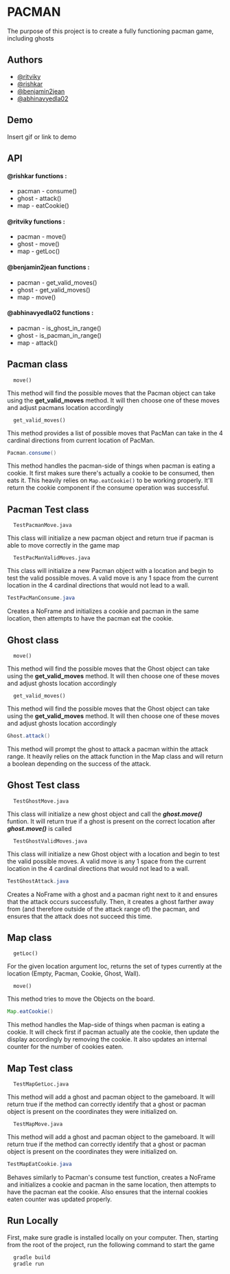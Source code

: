 
# PACMAN

The purpose of this project is to create a fully functioning pacman game, including ghosts 

## Authors
- [@ritviky](https://github.com/RitvikY)
- [@rishkar](https://github.com/rishkar)
- [@benjamin2jean](https://github.com/benjamin2jean)
- [@abhinavyedla02](https://github.com/abhinavyedla02)


## Demo

Insert gif or link to demo


## API

#### @rishkar functions :
- pacman - consume()
- ghost - attack()
- map - eatCookie()

#### @ritviky functions :
- pacman - move()
- ghost - move()
- map - getLoc()

#### @benjamin2jean functions :
- pacman - get_valid_moves()
- ghost - get_valid_moves()
- map - move()

#### @abhinavyedla02 functions :
- pacman - is_ghost_in_range()
- ghost - is_pacman_in_range()
- map - attack()

## Pacman class 
```http
  move()
```
This method will find the possible moves that the Pacman object can take using the **get_valid_moves** method. It will then choose one of these moves and adjust pacmans location accordingly
```http
  get_valid_moves()
```
This method provides a list of possible moves that PacMan can take in the 4 cardinal directions from current location of PacMan.



```java
Pacman.consume()
```
This method handles the pacman-side of things when pacman is eating a cookie. It first makes sure there's actually a cookie to be consumed, then eats it. This heavily relies on `Map.eatCookie()` to be working properly. It'll return the cookie component if the consume operation was successful.

## Pacman  Test class  
```http
  TestPacmanMove.java
```

This class will initialize a new pacman object and return true if pacman is able to move correctly in the game map
```http
  TestPacManValidMoves.java
```

This class will initialize a new Pacman object with a location and begin to test the valid possible moves. A valid move is any 1 space from the current location in the 4 cardinal directions that would not lead to a wall. 

```java
TestPacManConsume.java
```
Creates a NoFrame and initializes a cookie and pacman in the same location, then attempts to have the pacman eat the cookie.


## Ghost class 
```http
  move()
```
This method will find the possible moves that the Ghost object can take using the **get_valid_moves** method. It will then choose one of these moves and adjust ghosts location accordingly
```http
  get_valid_moves()
```
This method will find the possible moves that the Ghost object can take using the **get_valid_moves** method. It will then choose one of these moves and adjust ghosts location accordingly
```java
Ghost.attack()
```
This method will prompt the ghost to attack a pacman within the attack range. It heavily relies on the attack function in the Map class and will return a boolean depending on the success of the attack.

## Ghost  Test class  
```http
  TestGhostMove.java
```

This class will initialize a new ghost object and call the ***ghost.move()*** funtion. It will return true if a ghost is present on the correct location after ***ghost.move()*** is called
```http
  TestGhostValidMoves.java
```

This class will initialize a new Ghost object with a location and begin to test the valid possible moves. A valid move is any 1 space from the current location in the 4 cardinal directions that would not lead to a wall. 


```java
TestGhostAttack.java
```
Creates a NoFrame with a ghost and a pacman right next to it and ensures that the attack occurs successfully. Then, it creates a ghost farther away from (and therefore outside of the attack range of) the pacman, and ensures that the attack does not succeed this time.



## Map class 
```http
  getLoc()
```
 For the given location argument loc, returns the set of types currently at the location (Empty, Pacman, Cookie, Ghost, Wall).
```http
  move()
```
 This method tries to move the Objects on the board.

 ```java
Map.eatCookie()
```
This method handles the Map-side of things when pacman is eating a cookie. It will check first if pacman actually ate the cookie, then update the display accordingly by removing the cookie. It also updates an internal counter for the number of cookies eaten.

## Map  Test class  
```http
  TestMapGetLoc.java
```

This method will add a ghost and pacman object to the gameboard. It will return true if the method can correctly identify that a ghost or pacman object is present on the coordinates they were initialized on.
```http
  TestMapMove.java
```

This method will add a ghost and pacman object to the gameboard. It will return true if the method can correctly identify that a ghost or pacman object is present on the coordinates they were initialized on.

```java
TestMapEatCookie.java
```
Behaves similarly to Pacman's consume test function, creates a NoFrame and initializes a cookie and pacman in the same location, then attempts to have the pacman eat the cookie. Also ensures that the internal cookies eaten counter was updated properly.

## Run Locally
First, make sure gradle is installed locally on your computer. Then, starting from the root of the project, run the following command to start the game 

```bash
  gradle build
  gradle run
```
